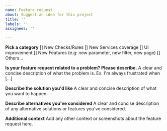 ```yaml
---
name: Feature request
about: Suggest an idea for this project
title: ''
labels: ''
assignees: ''

---
```

**Pick a category**
[] New Checks/Rules
[] New Services coverage
[] UI improvement
[] New Features (e.g: new parameter, new filter, new page)
[] Others...

**Is your feature request related to a problem? Please describe.**
A clear and concise description of what the problem is. Ex. I'm always frustrated when [...]

**Describe the solution you'd like**
A clear and concise description of what you want to happen.

**Describe alternatives you've considered**
A clear and concise description of any alternative solutions or features you've considered.

**Additional context**
Add any other context or screenshots about the feature request here.

